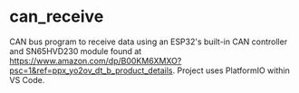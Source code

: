 # can_receive
CAN bus program to receive data using an ESP32's built-in CAN controller and SN65HVD230 module found at https://www.amazon.com/dp/B00KM6XMXO?psc=1&ref=ppx_yo2ov_dt_b_product_details.  Project uses PlatformIO within VS Code.
